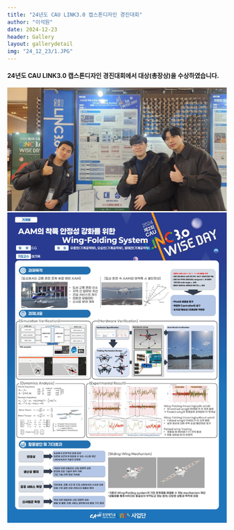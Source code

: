 ```yaml
---
title: "24년도 CAU LINK3.0 캡스톤디자인 경진대회"
author: "이석원"
date: 2024-12-23
header: Gallery
layout: gallerydetail
img: "24_12_23/1.JPG"
---
```

#### 24년도 CAU LINK3.0 캡스톤디자인 경진대회에서 대상(총장상)을 수상하였습니다.

<img src="/assets/img/Gallery/24_12_23/1.JPG">
<img src="/assets/img/Gallery/24_12_23/2.JPG">